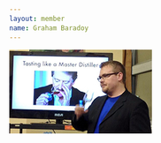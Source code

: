```yaml
---
layout: member
name: Graham Baradoy
---
```


![Graham Baradoy](/members/images/graham-baradoy.jpg)

